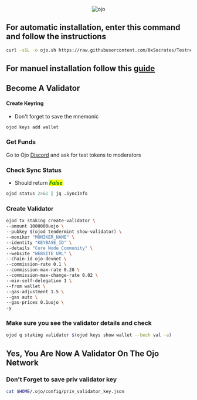 <div align="center">

![ojo](https://github.com/Core-Node-Team/Gitbook/assets/108215275/22d4b0aa-b9a6-4c87-9ed6-5278c0f7a13f)


</div>


## For automatic installation, enter this command and follow the instructions
```bash
curl -sSL -o ojo.sh https://raw.githubusercontent.com/0xSocrates/Testnet-Rehberler/main/Ojo/ojo.sh && chmod +x ojo.sh && bash ./ojo.sh
```
## For manuel installation follow this [guide](manuel-install.md)

## Become A Validator

#### Create Keyring

* Don't forget to save the mnemonic

```bash
ojod keys add wallet
```

### Get Funds

Go to Ojo [Discord](https://discord.gg/cascadia) and ask for test tokens to moderators

### Check Sync Status

* Should return _<mark style="color:green;">**False**</mark>_

```bash
ojod status 2>&1 | jq .SyncInfo
```
### Create Validator

```bash
ojod tx staking create-validator \
--amount 1000000uojo \
--pubkey $(ojod tendermint show-validator) \
--moniker "MONIKER_NAME" \
--identity "KEYBASE_ID" \
--details "Core Node Community" \
--website "WEBSITE_URL" \
--chain-id ojo-devnet \
--commission-rate 0.1 \
--commission-max-rate 0.20 \
--commission-max-change-rate 0.02 \
--min-self-delegation 1 \
--from wallet \
--gas-adjustment 1.5 \
--gas auto \
--gas-prices 0.1uojo \
-y
```

### Make sure you see the validator details and check

```bash
ojod q staking validator $(ojod keys show wallet --bech val -a)
```

## Yes, You Are Now A Validator On The Ojo Network

### Don't Forget to save priv validator key

```bash
cat $HOME/.ojo/config/priv_validator_key.json
```


